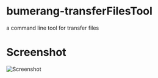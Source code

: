 bumerang-transferFilesTool
==========================

a command line tool for transfer files


Screenshot
==========
![Screenshot](/screenshot/bumerang.png)
